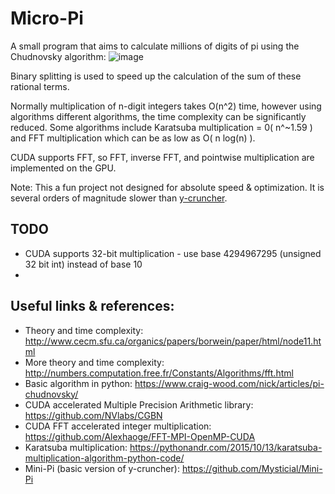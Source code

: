 # Micro-Pi
A small program that aims to calculate millions of digits of pi using the Chudnovsky algorithm: 
![image](https://user-images.githubusercontent.com/39564012/133270538-0f86afee-129d-47d8-82f8-54bdb72bd994.png)

Binary splitting is used to speed up the calculation of the sum of these rational terms. 

Normally multiplication of n-digit integers takes O(n^2) time, however using algorithms different algorithms, the time complexity can be significantly reduced. Some algorithms include Karatsuba multiplication = 0( n^~1.59 ) and FFT multiplication which can be as low as O( n log(n) ).

CUDA supports FFT, so FFT, inverse FFT, and pointwise multiplication are implemented on the GPU.

Note: This a fun project not designed for absolute speed & optimization. It is several orders of magnitude slower than [y-cruncher](http://www.numberworld.org/y-cruncher/).


## TODO
- CUDA supports 32-bit multiplication - use base 4294967295 (unsigned 32 bit int) instead of base 10
- 


## Useful links & references:

- Theory and time complexity: http://www.cecm.sfu.ca/organics/papers/borwein/paper/html/node11.html
- More theory and time complexity: http://numbers.computation.free.fr/Constants/Algorithms/fft.html
- Basic algorithm in python: https://www.craig-wood.com/nick/articles/pi-chudnovsky/
- CUDA accelerated Multiple Precision Arithmetic library: https://github.com/NVlabs/CGBN
- CUDA FFT accelerated integer multiplication: https://github.com/Alexhaoge/FFT-MPI-OpenMP-CUDA
- Karatsuba  multiplication: https://pythonandr.com/2015/10/13/karatsuba-multiplication-algorithm-python-code/
- Mini-Pi (basic version of y-cruncher): https://github.com/Mysticial/Mini-Pi
